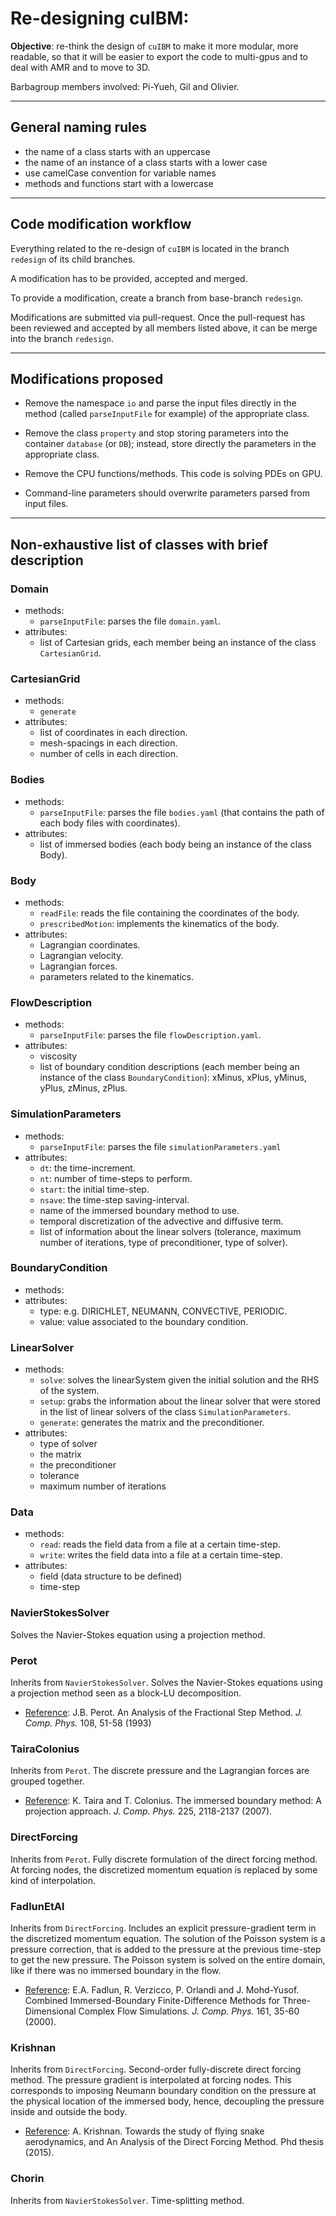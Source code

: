 
# Re-designing cuIBM:

**Objective**: re-think the design of `cuIBM` to make it more modular, more readable, so that it will be easier to export the code to multi-gpus and to deal with AMR and to move to 3D.

Barbagroup members involved: Pi-Yueh, Gil and Olivier.

---

## General naming rules

* the name of a class starts with an uppercase
* the name of an instance of a class starts with a lower case
* use camelCase convention for variable names
* methods and functions start with a lowercase

---

## Code modification workflow

Everything related to the re-design of `cuIBM` is located in the branch `redesign` of its child branches.

A modification has to be provided, accepted and merged.

To provide a modification, create a branch from base-branch `redesign`.

Modifications are submitted via pull-request. Once the pull-request has been reviewed and accepted by all members listed above, it can be merge into the branch `redesign`.

---

## Modifications proposed

* Remove the namespace `io` and parse the input files directly in the method (called `parseInputFile` for example) of the appropriate class.

* Remove the class `property` and stop storing parameters into the container `database` (or `DB`); instead, store directly the parameters in the appropriate class.

* Remove the CPU functions/methods. This code is solving PDEs on GPU.

* Command-line parameters should overwrite parameters parsed from input files.

---

## Non-exhaustive list of classes with brief description

### Domain
* methods:
  - `parseInputFile`: parses the file `domain.yaml`.
* attributes:
  - list of Cartesian grids, each member being an instance of the class `CartesianGrid`.

### CartesianGrid
* methods:
  - `generate`
* attributes:
  - list of coordinates in each direction.
  - mesh-spacings in each direction.
  - number of cells in each direction.

### Bodies
* methods:
  - `parseInputFile`: parses the file `bodies.yaml` (that contains the path of each body files with coordinates).
* attributes:
  - list of immersed bodies (each body being an instance of the class Body).

### Body
* methods:
  - `readFile`: reads the file containing the coordinates of the body.
  - `prescribedMotion`: implements the kinematics of the body.
* attributes:
  - Lagrangian coordinates.
  - Lagrangian velocity.
  - Lagrangian forces.
  - parameters related to the kinematics.

### FlowDescription
* methods:
  - `parseInputFile`: parses the file `flowDescription.yaml`.
* attributes:
  - viscosity
  - list of boundary condition descriptions (each member being an instance of the class `BoundaryCondition`): xMinus, xPlus, yMinus, yPlus, zMinus, zPlus.

### SimulationParameters
* methods:
  - `parseInputFile`: parses the file `simulationParameters.yaml`
* attributes:
  - `dt`: the time-increment.
  - `nt`: number of time-steps to perform.
  - `start`: the initial time-step.
  - `nsave`: the time-step saving-interval.
  - name of the immersed boundary method to use.
  - temporal discretization of the advective and diffusive term.
  - list of information about the linear solvers (tolerance, maximum number of iterations, type of preconditioner, type of solver).

### BoundaryCondition
* methods:
* attributes:
  - type: e.g. DIRICHLET, NEUMANN, CONVECTIVE, PERIODIC.
  - value: value associated to the boundary condition.

### LinearSolver
* methods:
  - `solve`: solves the linearSystem given the initial solution and the RHS of the system.
  - `setup`: grabs the information about the linear solver that were stored in the list of linear solvers of the class `SimulationParameters`.
  - `generate`: generates the matrix and the preconditioner.
* attributes:
  - type of solver
  - the matrix
  - the preconditioner
  - tolerance
  - maximum number of iterations

### Data
* methods:
  - `read`: reads the field data from a file at a certain time-step.
  - `write`: writes the field data into a file at a certain time-step.
* attributes:
  - field (data structure to be defined)
  - time-step

### NavierStokesSolver
Solves the Navier-Stokes equation using a projection method.

### Perot
Inherits from `NavierStokesSolver`.
Solves the Navier-Stokes equations using a projection method seen as a block-LU decomposition.
* [Reference]((http://www.ecs.umass.edu/mie/tcfd/Papers/FSM0.pdf)): J.B. Perot. An Analysis of the Fractional Step Method. *J. Comp. Phys.* 108, 51-58 (1993)

### TairaColonius
Inherits from `Perot`.
The discrete pressure and the Lagrangian forces are grouped together.
* [Reference](http://colonius.caltech.edu/pdfs/TairaColonius2007.pdf): K. Taira and T. Colonius. The immersed boundary method: A projection approach. *J. Comp. Phys.* 225, 2118-2137 (2007).

### DirectForcing
Inherits from `Perot`.
Fully discrete formulation of the direct forcing method.
At forcing nodes, the discretized momentum equation is replaced by some kind of interpolation.

### FadlunEtAl
Inherits from `DirectForcing`.
Includes an explicit pressure-gradient term in the discretized momentum equation.
The solution of the Poisson system is a pressure correction, that is added to the pressure at the previous time-step to get the new pressure.
The Poisson system is solved on the entire domain, like if there was no immersed boundary in the flow.
* [Reference](http://www.researchgate.net/profile/Paolo_Orlandi/publication/222523772_Combined_Immersed-Boundary_Finite-Difference_Methods_for_Three-Dimensional_Complex_Flow_Simulations/links/540ec5690cf2d8daaacd6e2b.pdf): E.A. Fadlun, R. Verzicco, P. Orlandi and J. Mohd-Yusof. Combined Immersed-Boundary Finite-Difference Methods for Three-Dimensional Complex Flow Simulations. *J. Comp. Phys.* 161, 35-60 (2000).

### Krishnan
Inherits from `DirectForcing`.
Second-order fully-discrete direct forcing method.
The pressure gradient is interpolated at forcing nodes.
This corresponds to imposing Neumann boundary condition on the pressure at the physical location of the immersed body, hence, decoupling the pressure inside and outside the body.
* [Reference](https://github.com/barbagroup/Theses/tree/master/Anush): A. Krishnan. Towards the study of flying snake aerodynamics, and An Analysis of the Direct Forcing Method. Phd thesis (2015).

### Chorin
Inherits from `NavierStokesSolver`.
Time-splitting method.
